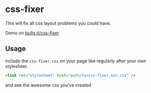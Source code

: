 # css-fixer

This will fix all css layout problems you could have.

Demo on [bullg.it/css-fixer](http://bullg.it/css-fixer)

## Usage

include the `css-fixer.css` on your page like regularly after your own stylesheet.

```html
<link rel="stylesheet" href="path/to/css-fixer.min.css" />
```

and see the awesome css you've created
